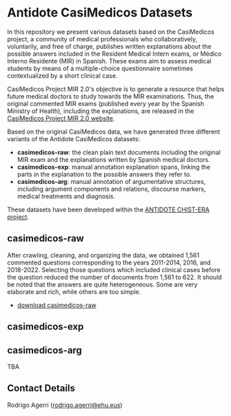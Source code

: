 # Antidote CasiMedicos Datasets

In this repository we present various datasets based on the CasiMedicos project, a community of medical professionals who collaboratively, 
voluntarily, and free of charge, publishes written explanations about the possible
answers included in the Resident Medical Intern exams, or Médico Interno Residente (MIR) in Spanish. These exams aim to assess medical
students by means of a multiple-choice questionnaire sometimes contextualized by a short clinical case.

CasiMedicos Project MIR 2.0's objective is to generate a resource that
helps future medical doctors to study towards the MIR examinations. Thus, the original commented MIR exams (published every year by the Spanish Ministry of Health), including the explanations, are released in the 
[CasiMedicos Project MIR 2.0 website](https://www.casimedicos.com/mir-2-0/).

Based on the original CasiMedicos data, we have generated three different variants of the Antidote CasiMedicos datasets:

+ **casimedicos-raw**: the clean plain text documents including the original MIR exam and the explanations written by Spanish medical doctors.
+ **casimedicos-exp**: manual annotation explanation spans, linking the parts in the explanation to the possible answers they refer to.
+ **casimedicos-arg**: manual annotation of argumentative structures, including argument components and relations, discourse markers, medical treatments and diagnosis.

These datasets have been developed within the [ANTIDOTE CHIST-ERA project](https://univ-cotedazur.eu/antidote).

## casimedicos-raw

After crawling, cleaning, and organizing the data, we obtained 1,561 commented questions corresponding to the years 2011-2014, 2016, and 2018-2022.
Selecting those questions which included clinical cases before the question reduced the number of documents from 1,561 to 622. It should be noted that the answers
are quite heterogeneous. Some are very elaborate and rich, while others are too simple.

+ [download casimedicos-raw](casimedicos-raw.tar.gz)

## casimedicos-exp



## casimedicos-arg

TBA

## Contact Details

Rodrigo Agerri (rodrigo.agerri@ehu.eus)
